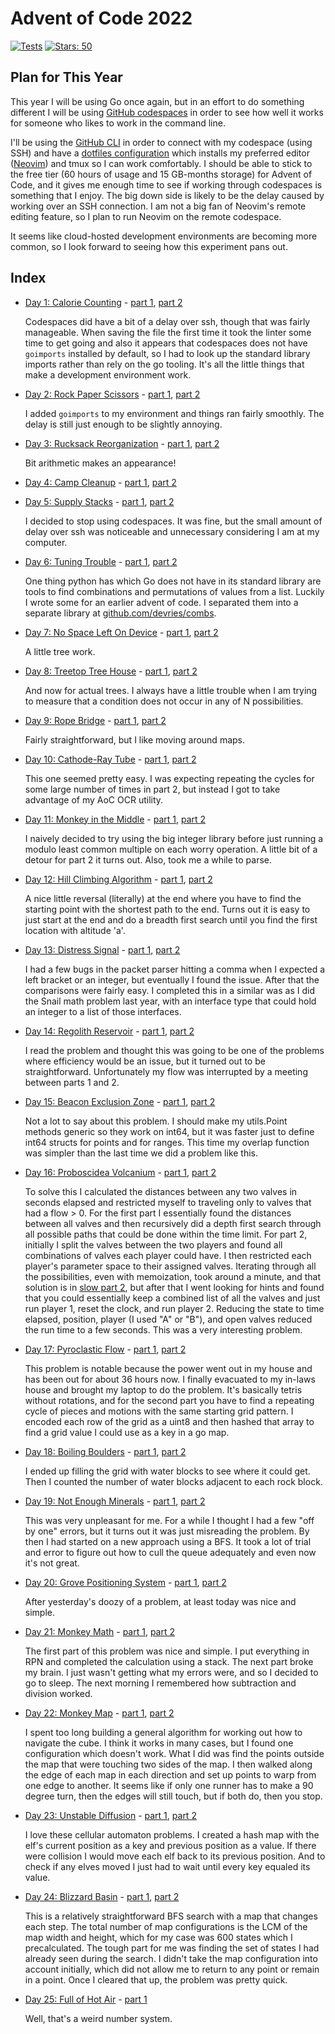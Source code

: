 # Advent of Code 2022

[![Tests](https://github.com/devries/advent_of_code_2022/actions/workflows/main.yml/badge.svg)](https://github.com/devries/advent_of_code_2022/actions/workflows/main.yml)
[![Stars: 50](https://img.shields.io/badge/⭐_Stars-50-yellow)](https://adventofcode.com/2022)

## Plan for This Year

This year I will be using Go once again, but in an effort to do something
different I will be using [GitHub codespaces](https://docs.github.com/en/codespaces)
in order to see how well it works for someone who likes to work in the command
line. 

I'll be using the [GitHub CLI](https://cli.github.com/) in order to connect with
my codespace (using SSH) and have a [dotfiles configuration](https://github.com/devries/dotfiles)
which installs my preferred editor ([Neovim](https://neovim.io/)) and tmux so
I can work comfortably. I should be able to stick to the free tier (60 hours of
usage and 15 GB-months storage) for Advent of Code, and it gives me enough
time to see if working through codespaces is something that I enjoy. The big
down side is likely to be the delay caused by working over an SSH connection. I
am not a big fan of Neovim's remote editing feature, so I plan to run Neovim
on the remote codespace.

It seems like cloud-hosted development environments are becoming more common, so
I look forward to seeing how this experiment pans out.

## Index

- [Day 1: Calorie Counting](https://adventofcode.com/2022/day/1) - [part 1](day01_p1/main.go), [part 2](day01_p2/main.go)

  Codespaces did have a bit of a delay over ssh, though that was fairly manageable.
  When saving the file the first time it took the linter some time to get going
  and also it appears that codespaces does not have `goimports` installed by
  default, so I had to look up the standard library imports rather than rely on
  the go tooling. It's all the little things that make a development environment
  work.

- [Day 2: Rock Paper Scissors](https://adventofcode.com/2022/day/2) - [part 1](day02_p1/main.go), [part 2](day02_p2/main.go)

  I added `goimports` to my environment and things ran fairly smoothly. The delay
  is still just enough to be slightly annoying.

- [Day 3: Rucksack Reorganization](https://adventofcode.com/2022/day/3) - [part 1](day03_p1/main.go), [part 2](day03_p2/main.go)

  Bit arithmetic makes an appearance!

- [Day 4: Camp Cleanup](https://adventofcode.com/2022/day/4) - [part 1](day04_p1/main.go), [part 2](day04_p2/main.go)

- [Day 5: Supply Stacks](https://adventofcode.com/2022/day/5) - [part 1](day05_p1/main.go), [part 2](day05_p2/main.go)

  I decided to stop using codespaces. It was fine, but the small amount of delay
  over ssh was noticeable and unnecessary considering I am at my computer.

- [Day 6: Tuning Trouble](https://adventofcode.com/2022/day/6) - [part 1](day06_p1/main.go), [part 2](day06_p2/main.go)

  One thing python has which Go does not have in its standard library are tools
  to find combinations and permutations of values from a list. Luckily I wrote
  some for an earlier advent of code. I separated them into a separate library
  at [github.com/devries/combs](https://github.com/devries/combs).

- [Day 7: No Space Left On Device](https://adventofcode.com/2022/day/7) - [part 1](day07_p1/main.go), [part 2](day07_p2/main.go)

  A little tree work.

- [Day 8: Treetop Tree House](https://adventofcode.com/2022/day/8) - [part 1](day08_p1/main.go), [part 2](day08_p2/main.go)

  And now for actual trees. I always have a little trouble when I am trying to
  measure that a condition does not occur in any of N possibilities. 

- [Day 9: Rope Bridge](https://adventofcode.com/2022/day/9) - [part 1](day09_p1/main.go), [part 2](day09_p2/main.go)

  Fairly straightforward, but I like moving around maps.

- [Day 10: Cathode-Ray Tube](https://adventofcode.com/2022/day/10) - [part 1](day10_p1/main.go), [part 2](day10_p2/main.go)

  This one seemed pretty easy. I was expecting repeating the cycles for some large
  number of times in part 2, but instead I got to take advantage of my AoC OCR
  utility.

- [Day 11: Monkey in the Middle](https://adventofcode.com/2022/day/11) - [part 1](day11_p1/main.go), [part 2](day11_p2/main.go)

  I naively decided to try using the big integer library before just running a
  modulo least common multiple on each worry operation. A little bit of a
  detour for part 2 it turns out. Also, took me a while to parse.

- [Day 12: Hill Climbing Algorithm](https://adventofcode.com/2022/day/12) - [part 1](day12_p1/main.go), [part 2](day12_p2/main.go)

  A nice little reversal (literally) at the end where you have to find the starting
  point with the shortest path to the end. Turns out it is easy to just start at
  the end and do a breadth first search until you find the first location with
  altitude 'a'.

- [Day 13: Distress Signal](https://adventofcode.com/2022/day/13) - [part 1](day13_p1/main.go), [part 2](day13_p2/main.go)

  I had a few bugs in the packet parser hitting a comma when I expected a left bracket
  or an integer, but eventually I found the issue. After that the comparisons were
  fairly easy. I completed this in a similar was as I did the Snail math problem last
  year, with an interface type that could hold an integer to a list of those interfaces.

- [Day 14: Regolith Reservoir](https://adventofcode.com/2022/day/14) - [part 1](day14_p1/main.go), [part 2](day14_p2/main.go)

  I read the problem and thought this was going to be one of the problems where
  efficiency would be an issue, but it turned out to be straightforward. Unfortunately
  my flow was interrupted by a meeting between parts 1 and 2.

- [Day 15: Beacon Exclusion Zone](https://adventofcode.com/2022/day/15) - [part 1](day15_p1/main.go), [part 2](day15_p2/main.go)

  Not a lot to say about this problem. I should make my utils.Point methods generic
  so they work on int64, but it was faster just to define int64 structs for points
  and for ranges. This time my overlap function was simpler than the last time we
  did a problem like this.

- [Day 16: Proboscidea Volcanium](https://adventofcode.com/2022/day/16) - [part 1](day16_p1/main.go), [part 2](day16_p2/main.go)

  To solve this I calculated the distances between any two valves in seconds
  elapsed and restricted myself to traveling only to valves that had a flow >
  0. For the first part I essentially found the distances between all valves
  and then recursively did a depth first search through all possible paths that
  could be done within the time limit. For part 2, initially I split the valves between the
  two players and found all combinations of valves each player could have. I then
  restricted each player's parameter space to their assigned valves.
  Iterating through all the possibilities, even with memoization, took around
  a minute, and that solution is in [slow part 2](day16_p2slow/main.go), but after
  that I went looking for hints and found that you could essentially keep a combined
  list of all the valves and just run player 1, reset the clock, and run player 2. Reducing
  the state to time elapsed, position, player (I used "A" or "B"), and open valves
  reduced the run time to a few seconds. This was a very interesting problem.

- [Day 17: Pyroclastic Flow](https://adventofcode.com/2022/day/17) - [part 1](day17_p1/main.go), [part 2](day17_p2/main.go)

  This problem is notable because the power went out in my house and has been
  out for about 36 hours now. I finally evacuated to my in-laws house and brought
  my laptop to do the problem. It's basically tetris without rotations, and for
  the second part you have to find a repeating cycle of pieces and motions with
  the same starting grid pattern. I encoded each row of the grid as a uint8 and
  then hashed that array to find a grid value I could use as a key in a go map.
  
- [Day 18: Boiling Boulders](https://adventofcode.com/2022/day/18) - [part 1](day18_p1/main.go), [part 2](day18_p2/main.go)

  I ended up filling the grid with water blocks to see where it could get. Then
  I counted the number of water blocks adjacent to each rock block.

- [Day 19: Not Enough Minerals](https://adventofcode.com/2022/day/19) - [part 1](day19_p1/main.go), [part 2](day19_p2/main.go)

  This was very unpleasant for me. For a while I thought I had a few "off by one"
  errors, but it turns out it was just misreading the problem. By then I had started
  on a new approach using a BFS. It took a lot of trial and error to figure out
  how to cull the queue adequately and even now it's not great.

- [Day 20: Grove Positioning System](https://adventofcode.com/2022/day/20) - [part 1](day20_p1/main.go), [part 2](day20_p2/main.go)

  After yesterday's doozy of a problem, at least today was nice and simple.

- [Day 21: Monkey Math](https://adventofcode.com/2022/day/21) - [part 1](day21_p1/main.go), [part 2](day21_p2/main.go)

  The first part of this problem was nice and simple. I put everything in RPN
  and completed the calculation using a stack. The next part broke my brain. I
  just wasn't getting what my errors were, and so I decided to go to sleep. The
  next morning I remembered how subtraction and division worked.

- [Day 22: Monkey Map](https://adventofcode.com/2022/day/22) - [part 1](day22_p1/main.go), [part 2](day22_p2/main.go)

  I spent too long building a general algorithm for working out how to navigate
  the cube. I think it works in many cases, but I found one configuration which
  doesn't work. What I did was find the points outside the map that were touching
  two sides of the map. I then walked along the edge of each map in each direction
  and set up points to warp from one edge to another. It seems like if only
  one runner has to make a 90 degree turn, then the edges will still touch, but
  if both do, then you stop.

- [Day 23: Unstable Diffusion](https://adventofcode.com/2022/day/23) - [part 1](day23_p1/main.go), [part 2](day23_p2/main.go)

  I love these cellular automaton problems. I created a hash map with the elf's
  current position as a key and previous position as a value. If there were collision
  I would move each elf back to its previous position. And to check if any
  elves moved I just had to wait until every key equaled its value.

- [Day 24: Blizzard Basin](https://adventofcode.com/2022/day/24) - [part 1](day24_p1/main.go), [part 2](day24_p2/main.go)

  This is a relatively straightforward BFS search with a map that changes each step.
  The total number of map configurations is the LCM of the map width and height, which
  for my case was 600 states which I precalculated. The tough part for me was finding
  the set of states I had already seen during the search. I didn't take the map
  configuration into account initially, which did not allow me to return to any
  point or remain in a point. Once I cleared that up, the problem was pretty 
  quick.

- [Day 25: Full of Hot Air](https://adventofcode.com/2022/day/25) - [part 1](day25_p1/main.go)

  Well, that's a weird number system.
